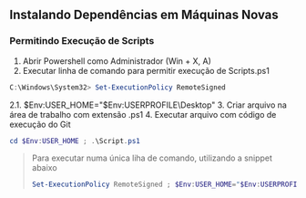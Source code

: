 ## Instalando Dependências em Máquinas Novas

### Permitindo Execução de Scripts

1. Abrir Powershell como Administrador (Win + X, A)
2. Executar linha de comando para permitir execução de Scripts.ps1
```powershell
C:\Windows\System32> Set-ExecutionPolicy RemoteSigned
```
2.1. $Env:USER_HOME="$Env:USERPROFILE\Desktop"
3. Criar arquivo na área de trabalho com extensão .ps1
4. Executar arquivo com código de execução do Git
```powershell
cd $Env:USER_HOME ; .\Script.ps1
```

> Para executar numa única liha de comando, utilizando a snippet abaixo
> ```powershell
> Set-ExecutionPolicy RemoteSigned ; $Env:USER_HOME="$Env:USERPROFILE\Desktop" ; cd $Env:USER_HOME ; .\Script.ps1
> ```
